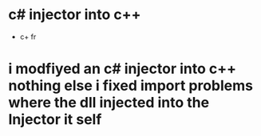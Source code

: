 # c# injector into c++
- c+ fr
# i modfiyed an c# injector into c++ nothing else i fixed import problems where the dll injected into the Injector it self
